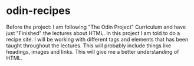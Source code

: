 # odin-recipes

Before the project:
I am following "The Odin Project" Curriculum and have just "Finished" the lectures about HTML.
In this project I am told to do a recipe site. I will be working with different tags and elements
that has been taught throughout the lectures. This will probably include things like headings,
images and links. This will give me a better understanding of HTML.
